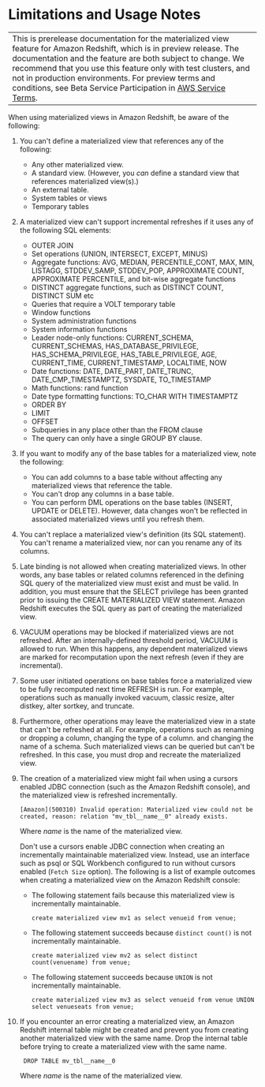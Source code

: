# Limitations and Usage Notes<a name="mv-usage-notes"></a>


|  | 
| --- |
| This is prerelease documentation for the materialized view feature for Amazon Redshift, which is in preview release\. The documentation and the feature are both subject to change\. We recommend that you use this feature only with test clusters, and not in production environments\. For preview terms and conditions, see Beta Service Participation in [AWS Service Terms](https://aws.amazon.com/service-terms/)\.   | 

When using materialized views in Amazon Redshift, be aware of the following:

1. You can't define a materialized view that references any of the following:
   + Any other materialized view\.
   + A standard view\. \(However, you *can* define a standard view that references materialized view\(s\)\.\)
   + An external table\.
   + System tables or views
   + Temporary tables

1. A materialized view can't support incremental refreshes if it uses any of the following SQL elements:
   + OUTER JOIN
   + Set operations \(UNION, INTERSECT, EXCEPT, MINUS\)
   + Aggregate functions: AVG, MEDIAN, PERCENTILE\_CONT, MAX, MIN, LISTAGG, STDDEV\_SAMP, STDDEV\_POP, APPROXIMATE COUNT, APPROXIMATE PERCENTILE, and bit\-wise aggregate functions
   + DISTINCT aggregate functions, such as DISTINCT COUNT, DISTINCT SUM etc
   + Queries that require a VOLT temporary table
   + Window functions
   + System administration functions
   + System information functions
   + Leader node\-only functions: CURRENT\_SCHEMA, CURRENT\_SCHEMAS, HAS\_DATABASE\_PRIVILEGE, HAS\_SCHEMA\_PRIVILEGE, HAS\_TABLE\_PRIVILEGE, AGE, CURRENT\_TIME, CURRENT\_TIMESTAMP, LOCALTIME, NOW
   + Date functions: DATE, DATE\_PART, DATE\_TRUNC, DATE\_CMP\_TIMESTAMPTZ, SYSDATE, TO\_TIMESTAMP 
   + Math functions: rand function 
   + Date type formatting functions: TO\_CHAR WITH TIMESTAMPTZ 
   + ORDER BY
   + LIMIT
   + OFFSET
   + Subqueries in any place other than the FROM clause
   + The query can only have a single GROUP BY clause\.

1. If you want to modify any of the base tables for a materialized view, note the following:
   + You can add columns to a base table without affecting any materialized views that reference the table\.
   + You can't drop any columns in a base table\.
   + You can perform DML operations on the base tables \(INSERT, UPDATE or DELETE\)\. However, data changes won't be reflected in associated materialized views until you refresh them\.

1. You can't replace a materialized view's definition \(its SQL statement\)\. You can't rename a materialized view, nor can you rename any of its columns\.

1. Late binding is not allowed when creating materialized views\. In other words, any base tables or related columns referenced in the defining SQL query of the materialized view must exist and must be valid\. In addition, you must ensure that the SELECT privilege has been granted prior to issuing the CREATE MATERIALIZED VIEW statement\. Amazon Redshift executes the SQL query as part of creating the materialized view\.

1. VACUUM operations may be blocked if materialized views are not refreshed\. After an internally\-defined threshold period, VACUUM is allowed to run\. When this happens, any dependent materialized views are marked for recomputation upon the next refresh \(even if they are incremental\)\.

1. Some user initiated operations on base tables force a materialized view to be fully recomputed next time REFRESH is run\. For example, operations such as manually invoked vacuum, classic resize, alter distkey, alter sortkey, and truncate\.  

1. Furthermore, other operations may leave the materialized view in a state that can't be refreshed at all\. For example, operations such as renaming or dropping a column, changing the type of a column\. and changing the name of a schema\. Such materialized views can be queried but can't be refreshed\. In this case, you must drop and recreate the materialized view\. 

1. The creation of a materialized view might fail when using a cursors enabled JDBC connection \(such as the Amazon Redshift console\), and the materialized view is refreshed incrementally\. 

   ```
   [Amazon](500310) Invalid operation: Materialized view could not be created, reason: relation "mv_tbl__name__0" already exists.
   ```

   Where *name* is the name of the materialized view\.

   Don't use a cursors enable JDBC connection when creating an incrementally maintainable materialized view\. Instead, use an interface such as psql or SQL Workbench configured to run without cursors enabled \(`Fetch Size` option\)\. The following is a list of example outcomes when creating a materialized view on the Amazon Redshift console:
   + The following statement fails because this materialized view is incrementally maintainable\.

     ```
     create materialized view mv1 as select venueid from venue;
     ```
   + The following statement succeeds because `distinct count()` is not incrementally maintainable\. 

     ```
     create materialized view mv2 as select distinct count(venuename) from venue;
     ```
   + The following statement succeeds because `UNION` is not incrementally maintainable\. 

     ```
     create materialized view mv3 as select venueid from venue UNION select venueseats from venue;
     ```

1. If you encounter an error creating a materialized view, an Amazon Redshift internal table might be created and prevent you from creating another materialized view with the same name\. Drop the internal table before trying to create a materialized view with the same name\. 

   ```
    DROP TABLE mv_tbl__name__0
   ```

   Where *name* is the name of the materialized view\.